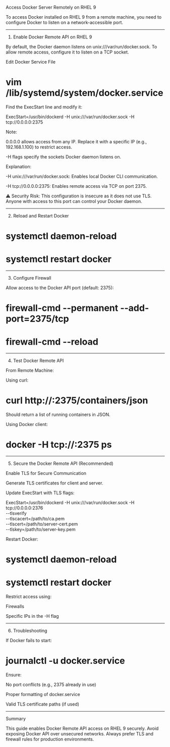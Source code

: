Access Docker Server Remotely on RHEL 9

To access Docker installed on RHEL 9 from a remote machine, you need to configure Docker to listen on a network-accessible port.


---

1. Enable Docker Remote API on RHEL 9

By default, the Docker daemon listens on unix:///var/run/docker.sock. To allow remote access, configure it to listen on a TCP socket.

Edit Docker Service File

# vim /lib/systemd/system/docker.service

Find the ExecStart line and modify it:

ExecStart=/usr/bin/dockerd -H unix:///var/run/docker.sock -H tcp://0.0.0.0:2375

Note:

0.0.0.0 allows access from any IP. Replace it with a specific IP (e.g., 192.168.1.100) to restrict access.

-H flags specify the sockets Docker daemon listens on.


Explanation:

-H unix:///var/run/docker.sock: Enables local Docker CLI communication.

-H tcp://0.0.0.0:2375: Enables remote access via TCP on port 2375.


⚠️ Security Risk: This configuration is insecure as it does not use TLS. Anyone with access to this port can control your Docker daemon.


---

2. Reload and Restart Docker

# systemctl daemon-reload
# systemctl restart docker


---

3. Configure Firewall

Allow access to the Docker API port (default: 2375):

# firewall-cmd --permanent --add-port=2375/tcp
# firewall-cmd --reload


---

4. Test Docker Remote API

From Remote Machine:

Using curl:

# curl http://<RHEL9-IP>:2375/containers/json

Should return a list of running containers in JSON.

Using Docker client:

# docker -H tcp://<RHEL9-IP>:2375 ps


---

5. Secure the Docker Remote API (Recommended)

Enable TLS for Secure Communication

Generate TLS certificates for client and server.

Update ExecStart with TLS flags:

ExecStart=/usr/bin/dockerd -H unix:///var/run/docker.sock -H tcp://0.0.0.0:2376 \
  --tlsverify \
  --tlscacert=/path/to/ca.pem \
  --tlscert=/path/to/server-cert.pem \
  --tlskey=/path/to/server-key.pem

Restart Docker:

# systemctl daemon-reload
# systemctl restart docker

Restrict access using:

Firewalls

Specific IPs in the -H flag



---

6. Troubleshooting

If Docker fails to start:

# journalctl -u docker.service

Ensure:

No port conflicts (e.g., 2375 already in use)

Proper formatting of docker.service

Valid TLS certificate paths (if used)



---

Summary

This guide enables Docker Remote API access on RHEL 9 securely. Avoid exposing Docker API over unsecured networks. Always prefer TLS and firewall rules for production environments.


